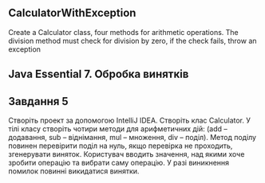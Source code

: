 ## CalculatorWithException
Create a Calculator class, four methods for arithmetic operations. The division method must check for division by zero, if the check fails, throw an exception

## Java Essential 7. Обробка винятків

## Завдання 5 
Створіть проект за допомогою IntelliJ IDEA. Створіть клас Calculator. У тілі класу створіть чотири методи для арифметичних дій: (add – додавання, sub – віднімання, mul – множення, div – поділ). Метод поділу повинен перевірити поділ на нуль, якщо перевірка не проходить, згенерувати виняток. Користувач вводить значення, над якими хоче зробити операцію та вибрати саму операцію. У разі виникнення помилок повинні викидатися винятки.
